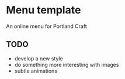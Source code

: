 # Menu template

An online menu for Portland Craft

## TODO
* develop a new style
* do something more interesting with images
* subtle animations